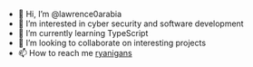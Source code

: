 - 👋 Hi, I’m @lawrence0arabia
- 👀 I’m interested in cyber security and software development
- 🌱 I’m currently learning TypeScript
- 💞️ I’m looking to collaborate on interesting projects
- 📫 How to reach me [ryanigans](https://ryanigans.com/)

<!---
lawrence0arabia/lawrence0arabia is a ✨ special ✨ repository because its `README.md` (this file) appears on your GitHub profile.
You can click the Preview link to take a look at your changes.
--->
